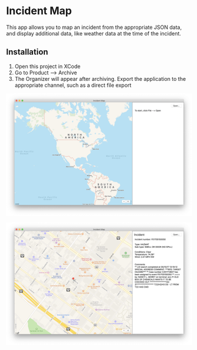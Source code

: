 #  Incident Map

This app allows you to map an incident from the appropriate JSON data, and display additional data, like weather data at the time of the incident.

## Installation

1. Open this project in XCode
2. Go to Product --> Archive
3. The Organizer will appear after archiving. Export the application to the appropriate channel, such as a direct file export

![screenshot](/ScreenShot1.png)

![screenshot](/ScreenShot3.png)
